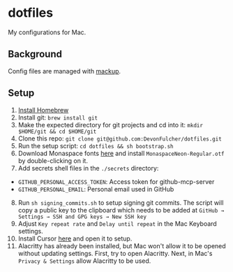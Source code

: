 # dotfiles

My configurations for Mac.

## Background

Config files are managed with [mackup](https://github.com/lra/mackup).

## Setup

1. [Install Homebrew](https://brew.sh/)
2. Install git: `brew install git`
3. Make the expected directory for git projects and cd into it:
`mkdir $HOME/git && cd $HOME/git`
4. Clone this repo: `git clone git@github.com:DevonFulcher/dotfiles.git`
5. Run the setup script: `cd dotfiles && sh bootstrap.sh`
6. Download Monaspace fonts [here](https://github.com/githubnext/monaspace/releases) and install `MonaspaceNeon-Regular.otf` by double-clicking on it.
7. Add secrets shell files in the `./secrets` directory:
  - `GITHUB_PERSONAL_ACCESS_TOKEN`: Access token for github-mcp-server
  - `GITHUB_PERSONAL_EMAIL`: Personal email used in GitHub
8. Run `sh signing_commits.sh` to setup signing git commits. The script will copy a public key to the clipboard which needs to be added at `GitHub → Settings → SSH and GPG keys → New SSH key`
9. Adjust `Key repeat rate` and `Delay until repeat` in the Mac Keyboard settings.
10. Install Cursor [here](https://cursor.com/en) and open it to setup.
11. Alacritty has already been installed, but Mac won't allow it to be opened without updating settings. First, try to open Alacritty. Next, in Mac's `Privacy & Settings` allow Alacritty to be used.